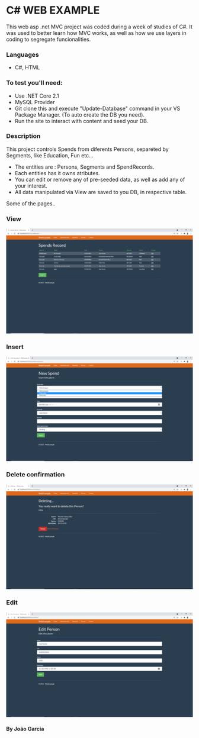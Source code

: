 # C# WEB EXAMPLE

This web asp .net MVC project was coded during a week of studies of C#. It was used to better learn how MVC works, as well as how we use layers in coding to segregate funcionalities.
### Languages 
* C#, HTML
### To test you'll need:
* Use .NET Core 2.1
* MySQL Provider
* Git clone this and execute "Update-Database" command in your VS Package Manager. (To auto create the DB you need).
* Run the site to interact with content and seed your DB.

### Description
This project controls Spends from diferents Persons, separeted by Segments, like Education, Fun etc...

* The entities are : Persons, Segments and SpendRecords.
* Each entities has it owns atributes.
* You can edit or remove any of pre-seeded data, as well as add any of your interest.
* All data manipulated via View are saved to you DB, in respective table.

Some of the pages..

### View
![SpendsRecord Index](WebExample/IM_exc/IMG_SR_INDEX.png)

### Insert
![SpendsRecord Insert](WebExample/IM_exc/IMG_SR_INSERT.png)

### Delete confirmation
![Confirm Deletion](WebExample/IM_exc/IMG_DEL.png)

### Edit
![Editing](WebExample/IM_exc/IMG_P_EDIT.png)

#### By João Garcia
